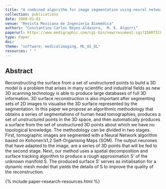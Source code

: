 ```yaml
---
title: "A combined algorithm for image segmentation using neural networks and 3D surface reconstruction using dynamic meshes"
collection: publications
date: 2000-01-01
venue: "Revista Mexicana de Ingeniería Biomédica"
authors: "Constantino Carlos Reyes-Aldasoro,  M. E. Algorri"
paperurl: https://www.medigraphic.com/cgi-bin/new/resumenI.cgi?IDARTICULO=3164
type: Paper
doi:
theme: "software, medicalimaging, ML_AI_DL"
resources: " "
---
```


<h2> Abstract </h2>

Reconstructing the surface from a set of unstructured points to build a 3D model is a problem that arises in many scientific and industrial fields as new 3D scanning technology is able to produce large databases of full 3D information. 3D surface reconstruction is also important after segmenting sets of 2D images to visualise the 3D surface represented by the segmentation. In this paper we propose an algorithmic methodology that obtains a series of segmentations of human head tomographies, produces a set of unstructured points in the 3D space, and then automatically produces a surface from the set of unstructured 3D points about which we have no topological knowledge. The methodology can be divided in two stages. First, tomographic images are segmented with a Neural Network algorithm based on Kohonen’s1,2 Self-Organising Maps (SOM). The output neurones that have adapted to the image, are a series of 3D points that will be fed to the second stage. Next, our method uses a spatial decomposition and surface tracking algorithm to produce a rough approximation S’ of the unknown manifold S. The produced surface S’ serves as initialisation for a dynamic mesh model that yields the details of S to improve the quality of the reconstruction.

{% include paper-research-resources.html %}
